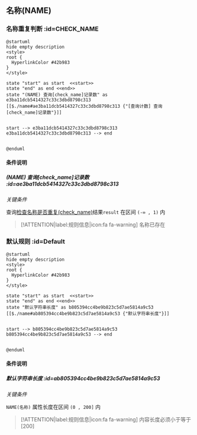 ## 名称(NAME) <!-- {docsify-ignore-all} -->

   

### 名称重复判断 :id=CHECK_NAME

```plantuml
@startuml
hide empty description
<style>
root {
  HyperlinkColor #42b983
}
</style>

state "start" as start  <<start>>
state "end" as end <<end>>
state "(NAME) 查询[check_name]记录数" as e3ba11dcb5414327c33c3dbd8798c313 [[$./name#ae3ba11dcb5414327c33c3dbd8798c313 {"[查询计数] 查询[check_name]记录数"}]]


start --> e3ba11dcb5414327c33c3dbd8798c313 
e3ba11dcb5414327c33c3dbd8798c313 --> end 


@enduml
```

#### 条件说明

##### (NAME) 查询[check_name]记录数 :id=ae3ba11dcb5414327c33c3dbd8798c313


*关键条件*


查询[检查名称是否重复(check_name)]()结果`result` 在区间 `(-∞ , 1)` 内

> [!ATTENTION|label:规则信息|icon:fa fa-warning]
> 名称已存在



### 默认规则 :id=Default

```plantuml
@startuml
hide empty description
<style>
root {
  HyperlinkColor #42b983
}
</style>

state "start" as start  <<start>>
state "end" as end <<end>>
state "默认字符串长度" as b805394cc4be9b823c5d7ae5814a9c53 [[$./name#ab805394cc4be9b823c5d7ae5814a9c53 {"默认字符串长度"}]]


start --> b805394cc4be9b823c5d7ae5814a9c53 
b805394cc4be9b823c5d7ae5814a9c53 --> end 


@enduml
```

#### 条件说明

##### 默认字符串长度 :id=ab805394cc4be9b823c5d7ae5814a9c53


*关键条件*


`NAME(名称)` 属性长度在区间 `(0 , 200]` 内

> [!ATTENTION|label:规则信息|icon:fa fa-warning]
> 内容长度必须小于等于[200]







